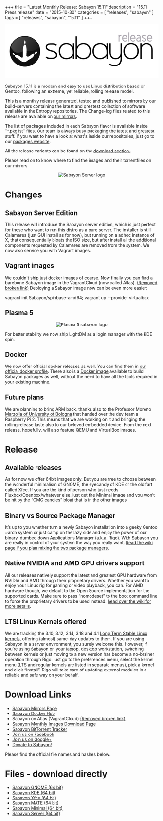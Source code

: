 +++
title = "Latest Monthly Release: Sabayon 15.11"
description = "15.11 Press release"
date = "2015-10-30"
categories = [ "releases", "sabayon" ]
tags = [
"releases",
"sabayon",
"15.11"
]
+++

<center><img src="/img/press-header-roll_0.png" class="img-responsive" alt="Sabayon Press release"></center>

Sabayon 15.11 is a modern and easy to use Linux distribution based on Gentoo, following an extreme, yet reliable, rolling release model.

This is a monthly release generated, tested and published to mirrors by our build-servers containing the latest and greatest collection of software available in the Entropy repositories.
The Change-log files related to this release are available on [our mirrors](http://dl.sabayon.org/iso/monthly/ChangeLogs/).

The list of packages included in each Sabayon flavor is available inside "*.pkglist" files. Our team is always busy packaging the latest and greatest stuff. If you want to have a look at what's inside our repositories, just go to our [packages website](https://packages.sabayon.org/).

All the release variants can be found on the [download section.](/download/).

Please read on to know where to find the images and their torrentfiles on our mirrors

<center><img src="http://oi64.tinypic.com/14wzif9.jpg" class="img-responsive" alt="Sabayon Server logo"></center>

# Changes

## Sabayon Server Edition

This release will introduce the Sabayon server edition, which is just perfect for those who want to run this distro as a pure server. The installer is still Calamares (just GUI install as for now), but running on a adhoc instance of X, that consequentially bloats the ISO size, but after install all the additional components requested by Calamares are removed from the system. We now also service you with Vagrant images.

## Vagrant images

We couldn't ship just docker images of course. Now finally you can find a barebone Sabayon image in the VagrantCloud (now called Atlas).
<ins datetime="2018-02-16">(Removed broken link)</ins>
Deploying a Sabayon image now can be even more easier:

  vagrant init Sabayon/spinbase-amd64; vagrant up --provider virtualbox

## Plasma 5

<center><img src="https://joostruis.files.wordpress.com/2015/09/plasma_sab.png?w=582&h=217" class="img-responsive" alt="Plasma 5 sabayon logo"></center>

For better stability we now ship LightDM as a login manager with the KDE spin.

## Docker

We now offer official docker releases as well. You can find them in [our official docker profile](https://hub.docker.com/r/sabayon).
There also is a [Docker image](https://hub.docker.com/r/sabayon/builder-amd64/) available to build Sabayon packages as well, without the need to have all the tools required in your existing machine.

## Future plans

We are planning to bring ARM back, thanks also to the [Professor Moreno Marzolla of University of Bologna](http://www.moreno.marzolla.name/) that handed over the dev team a Raspberry Pi 2. This means that we are working on it and bringing the rolling release taste also to our beloved embedded device.
From the next release, hopefully, will also feature QEMU and VirtualBox images.

# Release

## Available releases

As for now we offer 64bit images only.
But you are free to choose between the wonderful minimalism of GNOME, the eyecandy of KDE or the old fart called Xfce. If you are the kind of person who just needs Fluxbox/Openbox/whatever else, just get the Minimal image and you won’t be hit by the “OMG candies” bloat that is in the other images.

## Binary vs Source Package Manager

It’s up to you whether turn a newly Sabayon installation into a geeky Gentoo ~arch system or just camp on the lazy side and enjoy the power of our binary, dumbed down Applications Manager (a.k.a. Rigo). With Sabayon you are really in control of your system the way you really want. [Read the wiki page if you plan mixing the two package managers](https://wiki.sabayon.org/index.php?title=HOWTO:_Safely_mix_Entropy_and_Portage).

## Native NVIDIA and AMD GPU drivers support

All our releases natively support the latest and greatest GPU hardware from NVIDIA and AMD through their proprietary drivers. Whether you want to enjoy your Linux rig for gaming or video playback, you can. For AMD hardware though, we default to the Open Source implementation for the supported cards. Make sure to pass “nomodeset” to the boot command line to force the proprietary drivers to be used instead: [head over the wiki for more details](https://wiki.sabayon.org/index.php?title=HOWTO:_Get_AMD/ATI_or_Nvidia_Video_Cards_working_in_Sabayon#AMD_-_Open_Source_to_FGLRX).

## LTSI Linux Kernels offered

We are tracking the 3.10, 3.12, 3.14, 3.18 and 4.1 [Long Term Stable Linux kernels](http://ltsi.linuxfoundation.org/what-is-ltsi), offering (almost) same-day updates to them. If you are using Sabayon in a server environment, you surely welcome this. However, if you’re using Sabayon on your laptop, desktop workstation, switching between kernels or just moving to a new version has become a no-brainer operation through Rigo: just go to the preferences menu, select the kernel menu (LTS and regular kernels are listed in separate menus), pick a kernel and click “Install”. Rigo will take care of updating external modules in a reliable and safe way on your behalf.

# Download Links

* [Sabayon Mirrors Page](/download/mirrors/)
* [<i class="fa fa-cloud"></i> Sabayon Docker Hub](https://hub.docker.com/r/sabayon)
* <i class="fa fa-cloud"></i> Sabayon on Atlas (VagrantCloud) <ins datetime="2018-02-16">(Removed broken link)</ins>
* [Sabayon Monthly Images Download Page](http://dl.sabayon.org/iso/monthly/monthly.html)
* [Sabayon BitTorrent Tracker](http://torrents.sabayon.org/)
* [<i class="fa fa-facebook"></i> Join us on Facebook](https://www.facebook.com/groups/36125411841)
* [<i class="fa fa-google"></i> Join us on Google+](https://plus.google.com/+sabayon)
* [Donate to Sabayon!](/press/donate/)

Please find the official file names and hashes below.

# Files - download directly

* [<i class="fa fa-download"></i> Sabayon GNOME (64 bit)](http://dl.sabayon.org/iso/monthly/Sabayon_Linux_15.11_amd64_GNOME.iso)
* [<i class="fa fa-download"></i> Sabayon KDE (64 bit)](http://dl.sabayon.org/iso/monthly/Sabayon_Linux_15.11_amd64_KDE.iso)
* [<i class="fa fa-download"></i> Sabayon Xfce (64 bit)](http://dl.sabayon.org/iso/monthly/Sabayon_Linux_15.11_amd64_Xfce.iso)
* [<i class="fa fa-download"></i> Sabayon MATE (64 bit)](http://dl.sabayon.org/iso/monthly/Sabayon_Linux_15.11_amd64_MATE.iso)
* [<i class="fa fa-download"></i> Sabayon Minimal (64 bit)](http://dl.sabayon.org/iso/monthly/Sabayon_Linux_15.11_amd64_Minimal.iso)
* [<i class="fa fa-download"></i> Sabayon Server (64 bit)](http://dl.sabayon.org/iso/monthly/Sabayon_Linux_15.11_amd64_Server.iso)
